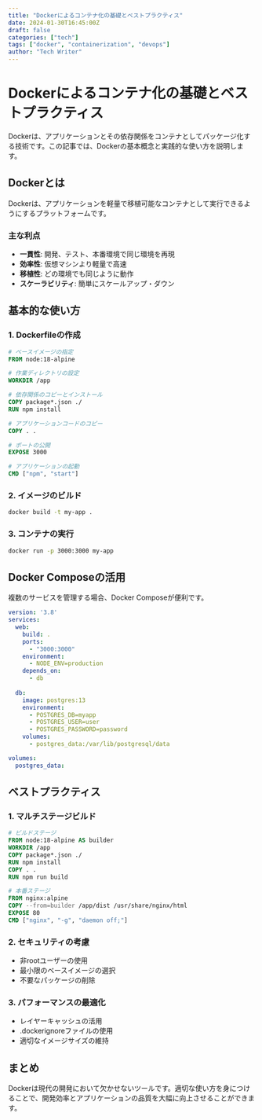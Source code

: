 ```yaml
---
title: "Dockerによるコンテナ化の基礎とベストプラクティス"
date: 2024-01-30T16:45:00Z
draft: false
categories: ["tech"]
tags: ["docker", "containerization", "devops"]
author: "Tech Writer"
---
```


# Dockerによるコンテナ化の基礎とベストプラクティス

Dockerは、アプリケーションとその依存関係をコンテナとしてパッケージ化する技術です。この記事では、Dockerの基本概念と実践的な使い方を説明します。

## Dockerとは

Dockerは、アプリケーションを軽量で移植可能なコンテナとして実行できるようにするプラットフォームです。

### 主な利点

- **一貫性**: 開発、テスト、本番環境で同じ環境を再現
- **効率性**: 仮想マシンより軽量で高速
- **移植性**: どの環境でも同じように動作
- **スケーラビリティ**: 簡単にスケールアップ・ダウン

## 基本的な使い方

### 1. Dockerfileの作成

```dockerfile
# ベースイメージの指定
FROM node:18-alpine

# 作業ディレクトリの設定
WORKDIR /app

# 依存関係のコピーとインストール
COPY package*.json ./
RUN npm install

# アプリケーションコードのコピー
COPY . .

# ポートの公開
EXPOSE 3000

# アプリケーションの起動
CMD ["npm", "start"]
```

### 2. イメージのビルド

```bash
docker build -t my-app .
```

### 3. コンテナの実行

```bash
docker run -p 3000:3000 my-app
```

## Docker Composeの活用

複数のサービスを管理する場合、Docker Composeが便利です。

```yaml
version: '3.8'
services:
  web:
    build: .
    ports:
      - "3000:3000"
    environment:
      - NODE_ENV=production
    depends_on:
      - db
  
  db:
    image: postgres:13
    environment:
      - POSTGRES_DB=myapp
      - POSTGRES_USER=user
      - POSTGRES_PASSWORD=password
    volumes:
      - postgres_data:/var/lib/postgresql/data

volumes:
  postgres_data:
```

## ベストプラクティス

### 1. マルチステージビルド

```dockerfile
# ビルドステージ
FROM node:18-alpine AS builder
WORKDIR /app
COPY package*.json ./
RUN npm install
COPY . .
RUN npm run build

# 本番ステージ
FROM nginx:alpine
COPY --from=builder /app/dist /usr/share/nginx/html
EXPOSE 80
CMD ["nginx", "-g", "daemon off;"]
```

### 2. セキュリティの考慮

- 非rootユーザーの使用
- 最小限のベースイメージの選択
- 不要なパッケージの削除

### 3. パフォーマンスの最適化

- レイヤーキャッシュの活用
- .dockerignoreファイルの使用
- 適切なイメージサイズの維持

## まとめ

Dockerは現代の開発において欠かせないツールです。適切な使い方を身につけることで、開発効率とアプリケーションの品質を大幅に向上させることができます。
